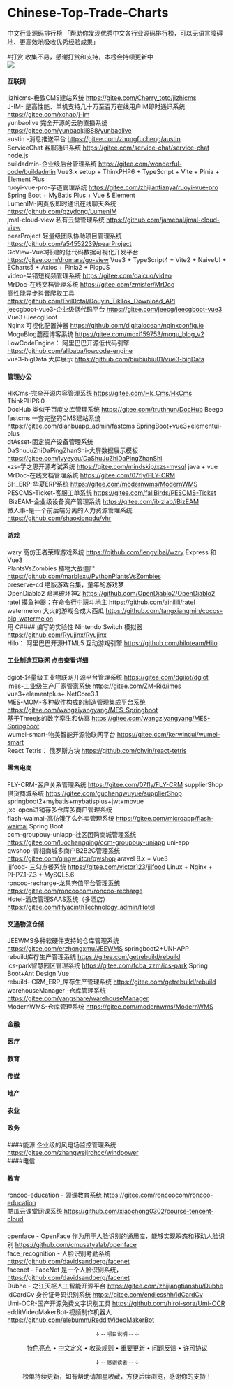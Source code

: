 # Chinese-Top-Trade-Charts
中文行业源码排行榜
「帮助你发现优秀中文各行业源码排行榜，可以无语言障碍地、更高效地吸收优秀经验成果」

#打赏
收集不易，感谢打赏和支持，本榜会持续更新中  
![](%E6%AC%A2%E8%BF%8E%E5%92%8C%E6%84%9F%E8%B0%A2%E6%89%93%E8%B5%8F2.jpg)

#### 互联网
jizhicms-极致CMS建站系统  https://gitee.com/Cherry_toto/jizhicms  
J-IM- 是高性能、单机支持几十万至百万在线用户IM即时通讯系统 https://gitee.com/xchao/j-im  
yunbaolive 完全开源的云豹直播系统 https://gitee.com/yunbaokji888/yunbaolive  
austin -消息推送平台 https://gitee.com/zhongfucheng/austin  
ServiceChat 客服通讯系统 https://gitee.com/service-chat/service-chat  node.js  
buildadmin-企业级后台管理系统 https://gitee.com/wonderful-code/buildadmin     Vue3.x setup + ThinkPHP6 + TypeScript + Vite + Pinia + Element Plus  
ruoyi-vue-pro-芋道管理系统  https://gitee.com/zhijiantianya/ruoyi-vue-pro Spring Boot + MyBatis Plus + Vue & Element  
LumenIM-网页版即时通讯在线聊天系统  https://github.com/gzydong/LumenIM  
jmal-cloud-view 私有云盘管理系统  https://github.com/jamebal/jmal-cloud-view  
pearProject 轻量级团队协助项目管理系统 https://github.com/a54552239/pearProject  
GoView-Vue3搭建的低代码数据可视化开发平台  https://gitee.com/dromara/go-view Vue3 + TypeScript4 + Vite2 + NaiveUI + ECharts5 + Axios + Pinia2 + PlopJS  
video-呆错短视频管理系统  https://gitee.com/daicuo/video  
MrDoc-在线文档管理系统 https://gitee.com/zmister/MrDoc  
高性能异步抖音爬取工具  https://github.com/Evil0ctal/Douyin_TikTok_Download_API  
jeecgboot-vue3-企业级低代码平台 https://gitee.com/jeecg/jeecgboot-vue3 Vue3+JeecgBoot  
Nginx 可视化配置神器  https://github.com/digitalocean/nginxconfig.io  
MoguBlog蘑菇博客系统 https://gitee.com/moxi159753/mogu_blog_v2  
LowCodeEngine： 阿里巴巴开源低代码引擎 https://github.com/alibaba/lowcode-engine  
vue3-bigData 大屏展示 https://github.com/biubiubiu01/vue3-bigData  

#### 管理办公
HkCms-完全开源内容管理系统 https://gitee.com/Hk_Cms/HkCms   ThinkPHP6.0  
DocHub 类似于百度文库管理系统 https://gitee.com/truthhun/DocHub  Beego  
fastcms 一套完整的CMS建站系统 https://gitee.com/dianbuapp_admin/fastcms  SpringBoot+vue3+elementui-plus  
dtAsset-固定资产设备管理系统   
DaShuJuZhiDaPingZhanShi-大屏数据展示模板 https://gitee.com/lvyeyou/DaShuJuZhiDaPingZhanShi  
xzs-学之思开源考试系统 https://gitee.com/mindskip/xzs-mysql  java + vue  
MrDoc-在线文档管理系统  https://gitee.com/07fly/FLY-CRM  
SH_ERP-华夏ERP系统   https://gitee.com/modernwms/ModernWMS  
PESCMS-Ticket-客服工单系统  https://gitee.com/fallBirds/PESCMS-Ticket  
iBizEAM-企业级设备资产管理系统 https://gitee.com/ibizlab/iBizEAM  
微人事-是一个前后端分离的人力资源管理系统 https://github.com/shaoxiongdu/vhr  


#### 游戏
wzry 高仿王者荣耀游戏系统 https://github.com/lengyibai/wzry  Express 和 Vue3  
PlantsVsZombies 植物大战僵尸 https://github.com/marblexu/PythonPlantsVsZombies  
preserve-cd 绝版游戏合集，童年的游戏梦    
OpenDiablo2 暗黑破坏神2  https://github.com/OpenDiablo2/OpenDiablo2  
ratel 摸鱼神器：在命令行中玩斗地主  https://github.com/ainilili/ratel  
watermelon 大火的游戏合成大西瓜   https://github.com/tangxiangmin/cocos-big-watermelon  
用 C#### 编写的实验性 Nintendo Switch 模拟器  https://github.com/Ryujinx/Ryujinx  
Hilo： 阿里巴巴开源HTML5 互动游戏引擎  https://github.com/hiloteam/Hilo  

#### 工业制造互联网 [点击查看详细](https://gitee.com/fengyunworks/chinese-top-trade-charts/blob/master/%E5%B7%A5%E4%B8%9A%E5%88%B6%E9%80%A0%E4%BA%92%E8%81%94%E7%BD%91.md) 
dgiot-轻量级工业物联网开源平台管理系统 https://gitee.com/dgiiot/dgiot  
imes-工业级生产厂家管家系统  https://gitee.com/ZM-Rid/imes vue3+elementplus+.NetCore3.1  
MES-MOM-多种软件构成的制造管理集成平台系统  https://gitee.com/wangziyangyang/MES-Springboot  
基于Threejs的数字孪生和仿真 https://gitee.com/wangziyangyang/MES-Springboot  
wumei-smart-物美智能开源物联网平台 https://gitee.com/kerwincui/wumei-smart  
React Tetris： 俄罗斯方块 https://github.com/chvin/react-tetris  


#### 零售电商
FLY-CRM-客户关系管理系统  https://gitee.com/07fly/FLY-CRM
supplierShop供货商城系统 https://gitee.com/guchengwuyue/supplierShop   springboot2+mybatis+mybatisplus+jwt+mpvue  
jxc-open进销存多仓库多商户管理系统  
flash-waimai-高仿饿了么外卖管理系统  https://gitee.com/microapp/flash-waimai Spring Boot  
ccm-groupbuy-uniapp-社区团购商城管理系统 https://gitee.com/luochangqing/ccm-groupbuy-uniapp  uni-app  
qwshop-青梧商城多商户B2B2C管理系统 https://gitee.com/qingwuitcn/qwshop   aravel 8.x + Vue3  
jjjfood- 三勾点餐系统  https://gitee.com/victor123/jjjfood  Linux + Nginx + PHP7.1-7.3 + MySQL5.6  
roncoo-recharge-龙果充值平台管理系统 https://gitee.com/roncoocom/roncoo-recharge  
Hotel-酒店管理SAAS系统（多酒店） https://gitee.com/HyacinthTechnology_admin/Hotel   


#### 交通物流仓储
JEEWMS多种软硬件支持的仓库管理系统  https://gitee.com/erzhongxmu/JEEWMS  springboot2+UNI-APP  
rebuild库存生产管理系统 https://gitee.com/getrebuild/rebuild  
ics-park智慧园区管理系统 https://gitee.com/fcba_zzm/ics-park  Spring Boot+Ant Design Vue  
rebuild- CRM_ERP_库存生产管理系统  https://gitee.com/getrebuild/rebuild  
warehouseManager -仓库管理系统  https://gitee.com/yangshare/warehouseManager  
ModernWMS-仓库管理系统 https://gitee.com/modernwms/ModernWMS  


#### 金融
#### 医疗
#### 教育
#### 传媒
#### 地产
#### 农业
#### 政务

####能源
企业级的风电场监控管理系统  https://gitee.com/zhangweijrdhcc/windpower  
####电信

#### 教育
roncoo-education - 领课教育系统 https://gitee.com/roncoocom/roncoo-education  
酷瓜云课堂网课系统  https://github.com/xiaochong0302/course-tencent-cloud  

#### 
openface - OpenFace 作为用于人脸识别的通用库，能够实现瞬态和移动人脸识别 https://github.com/cmusatyalab/openface  
face_recognition - 人脸识别考勤系统  https://github.com/davidsandberg/facenet  
facenet - FaceNet 是一个人脸识别系统，https://github.com/davidsandberg/facenet  
Dubhe - 之江天枢人工智能开源平台 https://gitee.com/zhijiangtianshu/Dubhe  
idCardCv 身份证号码识别系统   https://gitee.com/endlesshh/idCardCv    
Umi-OCR-国产开源免费文字识别工具 https://github.com/hiroi-sora/Umi-OCR  
edditVideoMakerBot-视频制作机器人  https://github.com/elebumm/RedditVideoMakerBot  


<div align="center">
    <p><sub>↓ -- 项目说明 -- ↓</sub></p>
    <a href="">特色亮点</a> •
    <a href="">中文定义</a> •
    <a href="">收录规则</a> •
    <a href="">重要更新</a> •
    <a href="">问题反馈</a> •
    <a href="">许可协议</a>
</div>





<div align="center">
    <p><sub>↓ -- 感谢读者 -- ↓</sub></p>
    榜单持续更新，如有帮助请加星收藏，方便后续浏览，感谢你的支持！
</div>

